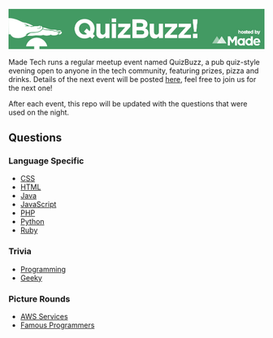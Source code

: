 ![QuizBuzz banner](quizbuzz_banner.jpg)

Made Tech runs a regular meetup event named QuizBuzz, a pub quiz-style evening open to anyone in the tech community, featuring prizes, pizza and drinks. Details of the next event will be posted [here](http://www.meetup.com/QuizBuzz/), feel free to join us for the next one!

After each event, this repo will be updated with the questions that were used on the night.

## Questions

### Language Specific
- [CSS](languages/css.md)
- [HTML](languages/html.md)
- [Java](languages/java.md)
- [JavaScript](languages/javascript.md)
- [PHP](languages/php.md)
- [Python](languages/python.md)
- [Ruby](languages/ruby.md)

### Trivia
- [Programming](trivia/programming.md)
- [Geeky](trivia/geek.md)

### Picture Rounds
- [AWS Services](pictures/aws.md)
- [Famous Programmers](pictures/programmers.md)

